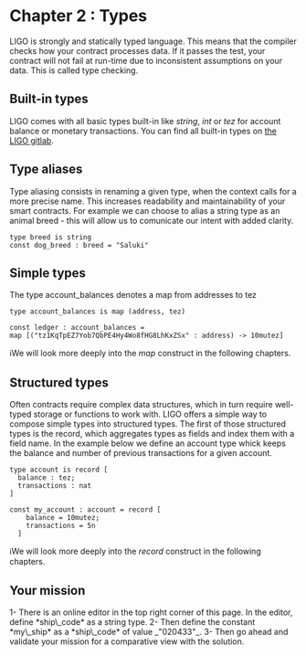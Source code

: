 # Chapter 2 : Types

<dialog character="mechanics">Welcome onboard captain, I'm the ship's mechanics. The first thing to do before departing is to define your ship's parameters. Go ahead!</dialog>

LIGO is strongly and statically typed language. This means that the compiler checks how your contract processes data. If it passes the test, your contract will not fail at run-time due to inconsistent assumptions on your data. This is called type checking.

## Built-in types

LIGO comes with all basic types built-in like _string_, _int_ or _tez_ for account balance or monetary transactions. You can find all built-in types on <a href="https://gitlab.com/ligolang/ligo/blob/dev/src/passes/operators/operators.ml#L35" target="_blank">the LIGO gitlab</a>.

## Type aliases

Type aliasing consists in renaming a given type, when the context calls for a more precise name. This increases readability and maintainability of your smart contracts. For example we can choose to alias a string type as an animal breed - this will allow us to comunicate our intent with added clarity.

```
type breed is string
const dog_breed : breed = "Saluki"
```

## Simple types

The type account_balances denotes a map from addresses to tez

```
type account_balances is map (address, tez)

const ledger : account_balances =
map [("tz1KqTpEZ7Yob7QbPE4Hy4Wo8fHG8LhKxZSx" : address) -> 10mutez]

```

ℹ️We will look more deeply into the _map_ construct in the following chapters.

## Structured types

Often contracts require complex data structures, which in turn require well-typed storage or functions to work with. LIGO offers a simple way to compose simple types into structured types.
The first of those structured types is the record, which aggregates types as fields and index them with a field name. In the example below we define an account type whick keeps the balance and number of previous transactions for a given account.

```
type account is record [
  balance : tez;
  transactions : nat
]

const my_account : account = record [
    balance = 10mutez;
    transactions = 5n
  ]
```

ℹ️We will look more deeply into the _record_ construct in the following chapters.

## Your mission

<!-- prettier-ignore -->1- There is an online editor in the top right corner of this page. In the editor, define *ship\_code* as a string type.

<!-- prettier-ignore -->2- Then define the constant *my\_ship* as a *ship\_code* of value _"020433"_.

<!-- prettier-ignore -->3- Then go ahead and validate your mission for a comparative view with the solution.
